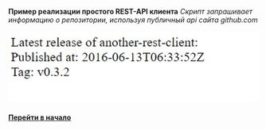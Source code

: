 **Пример реализации простого REST-API клиента**
*Скрипт запрашивает информацию о репозитории, используя публичный api сайта github.com*

![](../img/rest-api.jpg "rest-api")


#### [Перейти в начало](https://github.com/tsvetkovpro/sources)